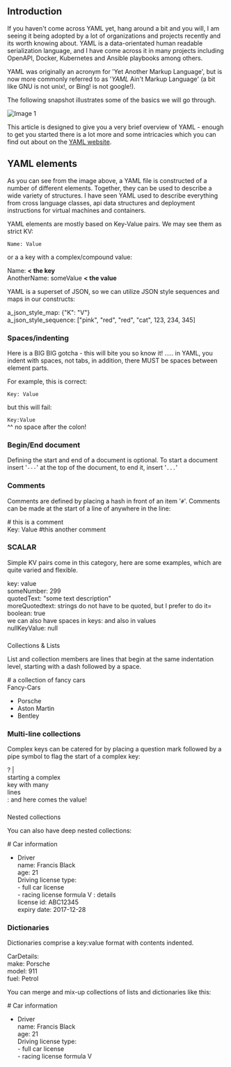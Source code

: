 
## Introduction

If you haven't come across YAML yet, hang around a bit and you will, I am seeing it being adopted by a lot of organizations and projects recently and its worth knowing about. YAML is a data-orientated human readable serialization language, and I have come across it in many projects including OpenAPI, Docker, Kubernetes and Ansible playbooks among others.

YAML was originally an acronym for 'Yet Another Markup Language', but is now more commonly referred to as '_YAML_ Ain't Markup Language' (a bit like GNU is not unix!, or Bing! is not google!). 

The following snapshot illustrates some of the basics we will go through.  
 

![Image 1](https://www.codeproject.com/KB/codegen/1214409/YamlExample1.png)

This article is designed to give you a very brief overview of YAML - enough to get you started there is a lot more and some intricacies which you can find out about on the [YAML website](http://www.yaml.org/).

## YAML elements

As you can see from the image above, a YAML file is constructed of a number of different elements. Together, they can be used to describe a wide variety of structures. I have seen YAML used to describe everything from cross language classes, api data structures and deployment instructions for virtual machines and containers. 

YAML elements are mostly based on Key-Value pairs. We may see them as strict KV:

`Name: Value`

or a a key with a complex/compound value:

Name: **< the key**<br />
     AnotherName: someValue **< the value**

YAML is a superset of JSON, so we can utilize JSON style sequences and maps in our constructs:

a\_json\_style\_map: {"K": "V"}<br />
a\_json\_style\_sequence: \["pink", "red", "red", "cat", 123, 234, 345\]

### Spaces/indenting

Here is a BIG BIG gotcha - this will bite you so know it! ..... in YAML, you indent with spaces, not tabs, in addition, there MUST be spaces between element parts.

For example, this is correct:

`Key: Value`

but this will fail:

`Key:Value`  
     ^^ no space after the colon!

### Begin/End document

Defining the start and end of a document is optional. To  start a document insert '`---`' at the top of the document, to end it, insert '`...`'

### Comments

Comments are defined by placing a hash in front of an item '`#`'. Comments can be made at the start of a line of anywhere in the line:

\# this is a comment<br />
Key: Value   #this another comment

### SCALAR

Simple KV pairs come in this category, here are some examples, which are quite varied and flexible.

key: value  
someNumber: 299  
quotedText: "some text description"  
moreQuotedtext: strings do not have to be quoted, but I prefer to do it=  
boolean: true  
we can also have spaces in keys: and also in values  
nullKeyValue: null

###   
Collections & Lists

List and collection members are lines that begin at the same indentation level, starting with a dash followed by a space. 

\# a collection of fancy cars<br />
Fancy-Cars<br />
   - Porsche<br />
   - Aston Martin<br />
   - Bentley

### Multi-line collections

Complex keys can be catered for by placing a question mark followed by a pipe symbol to flag the start of a complex key:

? |<br />
      starting a complex<br />
      key with many<br />
      lines<br />
: and here comes the value!

###   
Nested collections

You can also have deep nested collections:

\# Car information<br />
- Driver<br />
      name: Francis Black<br />
      age: 21<br />
      Driving license type:<br />
          - full car license<br />
          - racing license formula V : details<br />
            license id: ABC12345<br />
            expiry date: 2017-12-28

   

### Dictionaries

Dictionaries comprise a key:value format with contents indented.

CarDetails:<br />
     make: Porsche<br />
     model: 911<br />
     fuel: Petrol

You can merge and mix-up collections of lists and dictionaries like this:

\# Car information<br />
- Driver<br />
      name: Francis Black<br />
      age: 21<br />
      Driving license type:<br />
          - full car license<br />
          - racing license formula V